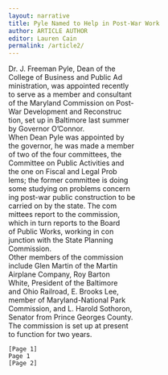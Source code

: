 ```yaml
---
layout: narrative
title: Pyle Named to Help in Post-War Work
author: ARTICLE AUTHOR
editor: Lauren Cain
permalink: /article2/
---
```

Dr. J. Freeman Pyle, Dean of the  
College of Business and Public Ad­  
ministration, was appointed recently  
to serve as a member and consultant  
of the Maryland Commission on Post-  
War Development and Reconstruc­  
tion, set up in Baltimore last summer  
by Governor O’Connor.  
When Dean Pyle was appointed by  
the governor, he was made a member  
of two of the four committees, the  
Committee on Public Activities and  
the one on Fiscal and Legal Prob­  
lems; the former committee is doing  
some studying on problems concern­  
ing post-war public construction to be  
carried on by the state. The com­  
mittees report to the commission,  
which in turn reports to the Board  
of Public Works, working in con­  
junction with the State Planning  
Commission.  
Other members of the commission  
include Glen Martin of the Martin  
Airplane Company, Roy Barton  
White, President of the Baltimore  
and Ohio Railroad, E. Brooks Lee,  
member of Maryland-National Park  
Commission, and L. Harold Sothoron,  
Senator from Prince Georges County.  
The commission is set up at present  
to function for two years.

    [Page 1]
    Page 1
    [Page 2]

